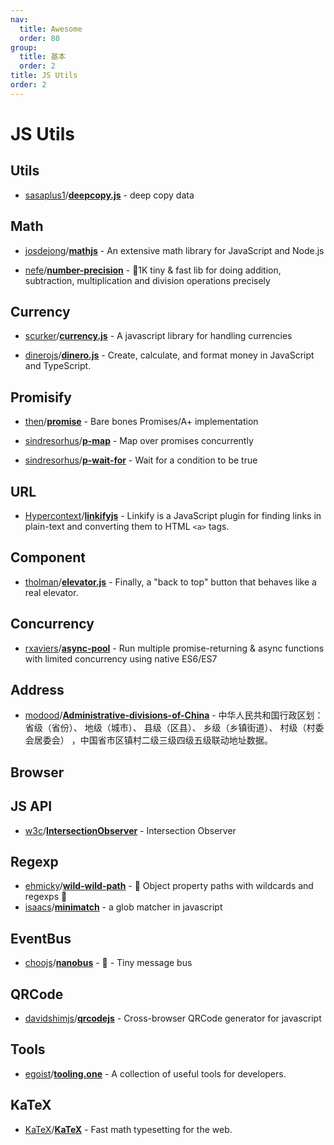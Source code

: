 ```yaml
---
nav:
  title: Awesome
  order: 80
group:
  title: 基本
  order: 2
title: JS Utils
order: 2
---
```


# JS Utils

## Utils

- [sasaplus1](https://github.com/sasaplus1)/**[deepcopy.js](https://github.com/sasaplus1/deepcopy.js)** - deep copy data

## Math

- [josdejong](https://github.com/josdejong)/**[mathjs](https://github.com/josdejong/mathjs)** - An extensive math library for JavaScript and Node.js

- [nefe](https://github.com/nefe?type=source)/**[number-precision](https://github.com/nefe/number-precision)** - 🚀1K tiny & fast lib for doing addition, subtraction, multiplication and division operations precisely

## Currency

- [scurker](https://github.com/scurker)/**[currency.js](https://github.com/scurker/currency.js)** - A javascript library for handling currencies

- [dinerojs](https://github.com/dinerojs?type=source)/**[dinero.js](https://github.com/dinerojs/dinero.js)** - Create, calculate, and format money in JavaScript and TypeScript.

## Promisify

- [then](https://github.com/then?type=source)/**[promise](https://github.com/then/promise)** - Bare bones Promises/A+ implementation

- [sindresorhus](https://github.com/sindresorhus)/**[p-map](https://github.com/sindresorhus/p-map)** - Map over promises concurrently

- [sindresorhus](https://github.com/sindresorhus)/**[p-wait-for](https://github.com/sindresorhus/p-wait-for)** - Wait for a condition to be true

## URL

- [Hypercontext](https://github.com/Hypercontext?type=source)/**[linkifyjs](https://github.com/Hypercontext/linkifyjs)** - Linkify is a JavaScript plugin for finding links in plain-text and converting them to HTML `<a>` tags.

## Component

- [tholman](https://github.com/tholman)/**[elevator.js](https://github.com/tholman/elevator.js)** - Finally, a "back to top" button that behaves like a real elevator.

## Concurrency

- [rxaviers](https://github.com/rxaviers)/**[async-pool](https://github.com/rxaviers/async-pool)** - Run multiple promise-returning & async functions with limited concurrency using native ES6/ES7

## Address

- [modood](https://github.com/modood)/**[Administrative-divisions-of-China](https://github.com/modood/Administrative-divisions-of-China)** - 中华人民共和国行政区划：省级（省份）、 地级（城市）、 县级（区县）、 乡级（乡镇街道）、 村级（村委会居委会） ，中国省市区镇村二级三级四级五级联动地址数据。

## Browser

## JS API

- [w3c](https://github.com/w3c?type=source)/**[IntersectionObserver](https://github.com/w3c/IntersectionObserver)** - Intersection Observer

## Regexp

- [ehmicky](https://github.com/ehmicky)/**[wild-wild-path](https://github.com/ehmicky/wild-wild-path)** - 🤠 Object property paths with wildcards and regexps 🌵
- [isaacs](https://github.com/isaacs)/**[minimatch](https://github.com/isaacs/minimatch)** - a glob matcher in javascript

## EventBus

- [choojs](https://github.com/choojs?type=source)/**[nanobus](https://github.com/choojs/nanobus)**  - 🚎 - Tiny message bus

## QRCode

- [davidshimjs](https://github.com/davidshimjs)/**[qrcodejs](https://github.com/davidshimjs/qrcodejs)** - Cross-browser QRCode generator for javascript

## Tools

- [egoist](https://github.com/egoist)/**[tooling.one](https://github.com/egoist/tooling.one)** - A collection of useful tools for developers.

## KaTeX

- [KaTeX](https://github.com/KaTeX?type=source)/**[KaTeX](https://github.com/KaTeX/KaTeX)** - Fast math typesetting for the web.

